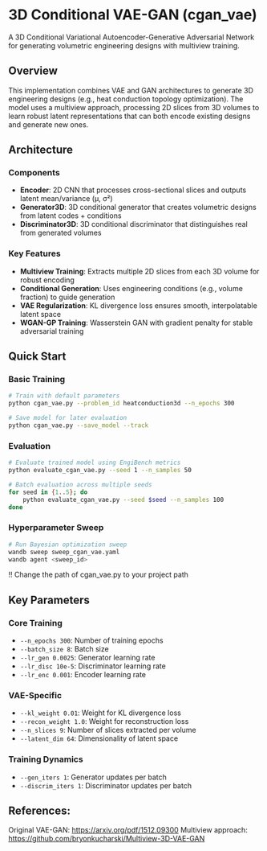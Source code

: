 # 3D Conditional VAE-GAN (cgan_vae)

A 3D Conditional Variational Autoencoder-Generative Adversarial Network for generating volumetric engineering designs with multiview training.

## Overview

This implementation combines VAE and GAN architectures to generate 3D engineering designs (e.g., heat conduction topology optimization). The model uses a multiview approach, processing 2D slices from 3D volumes to learn robust latent representations that can both encode existing designs and generate new ones.

## Architecture

### Components
- **Encoder**: 2D CNN that processes cross-sectional slices and outputs latent mean/variance (μ, σ²)
- **Generator3D**: 3D conditional generator that creates volumetric designs from latent codes + conditions
- **Discriminator3D**: 3D conditional discriminator that distinguishes real from generated volumes

### Key Features
- **Multiview Training**: Extracts multiple 2D slices from each 3D volume for robust encoding
- **Conditional Generation**: Uses engineering conditions (e.g., volume fraction) to guide generation
- **VAE Regularization**: KL divergence loss ensures smooth, interpolatable latent space
- **WGAN-GP Training**: Wasserstein GAN with gradient penalty for stable adversarial training

## Quick Start

### Basic Training
```bash
# Train with default parameters
python cgan_vae.py --problem_id heatconduction3d --n_epochs 300

# Save model for later evaluation
python cgan_vae.py --save_model --track
```

### Evaluation
```bash
# Evaluate trained model using EngiBench metrics
python evaluate_cgan_vae.py --seed 1 --n_samples 50

# Batch evaluation across multiple seeds
for seed in {1..5}; do
    python evaluate_cgan_vae.py --seed $seed --n_samples 100
done
```

### Hyperparameter Sweep
```bash
# Run Bayesian optimization sweep
wandb sweep sweep_cgan_vae.yaml
wandb agent <sweep_id>
```
!! Change the path of cgan_vae.py to your project path

## Key Parameters

### Core Training
- `--n_epochs 300`: Number of training epochs
- `--batch_size 8`: Batch size
- `--lr_gen 0.0025`: Generator learning rate
- `--lr_disc 10e-5`: Discriminator learning rate
- `--lr_enc 0.001`: Encoder learning rate

### VAE-Specific
- `--kl_weight 0.01`: Weight for KL divergence loss
- `--recon_weight 1.0`: Weight for reconstruction loss
- `--n_slices 9`: Number of slices extracted per volume
- `--latent_dim 64`: Dimensionality of latent space

### Training Dynamics
- `--gen_iters 1`: Generator updates per batch
- `--discrim_iters 1`: Discriminator updates per batch



## References:

Original VAE-GAN: https://arxiv.org/pdf/1512.09300
Multiview approach: https://github.com/bryonkucharski/Multiview-3D-VAE-GAN
